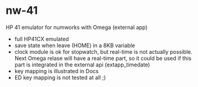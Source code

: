 # nw-41
HP 41 emulator for numworks with Omega (external app)

- full HP41CX emulated
- save state when leave (HOME) in a 8KB variable
- clock module is ok for stopwatch, but real-time is not actually possible.
  Next Omega relase will have a real-time part, so it could be used if this
  part is integrated in the external api (extapp_timedate)
- key mapping is illustrated in Docs
- ED key mapping is not tested at all ;)
